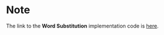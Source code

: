 # Note
The link to the **Word Substitution** implementation code is [here][1].

[1]:https://github.com/jasonwei20/eda_nlp.git
